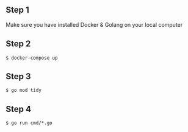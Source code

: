## Step 1
Make sure you have installed Docker & Golang on your local computer

## Step 2
```cli
$ docker-compose up
```

## Step 3
```cli
$ go mod tidy
```

## Step 4
```cli
$ go run cmd/*.go
```